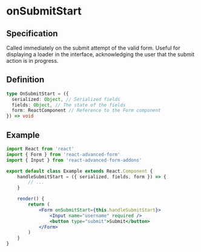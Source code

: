 # onSubmitStart

## Specification

Called immediately on the submit attempt of the valid form. Useful for displaying a loader in the interface, acknowledging the user that the submit action is in progress.

## Definition

```typescript
type OnSubmitStart = ({
  serialized: Object, // Serialized fields
  fields: Object, // The state of the fields
  form: ReactComponent // Reference to the Form component
}) => void
```

## Example

```jsx
import React from 'react'
import { Form } from 'react-advanced-form'
import { Input } from 'react-advanced-form-addons'

export default class Example extends React.Component {
    handleSubmitStart = ({ serialized, fields, form }) => {
        // ...
    }

    render() {
        return (
            <Form onSubmitStart={this.handleSubmitStart}>
                <Input name="username" required />
                <button type="submit">Submit</button>
            </Form>
        )
    }
}
```

